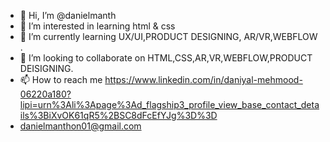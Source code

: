 - 👋 Hi, I’m @danielmanth
- 👀 I’m interested in learning html & css
- 🌱 I’m currently learning UX/UI,PRODUCT DESIGNING, AR/VR,WEBFLOW .
- 💞️ I’m looking to collaborate on HTML,CSS,AR,VR,WEBFLOW,PRODUCT DEISIGNING.
- 📫 How to reach me https://www.linkedin.com/in/daniyal-mehmood-06220a180?lipi=urn%3Ali%3Apage%3Ad_flagship3_profile_view_base_contact_details%3BiXvOK61qR5%2BSC8dFcEfYJg%3D%3D
- danielmanthon01@gmail.com
<!---
danielmanth/danielmanth is a ✨ special ✨ repository because its `README.md` (this file) appears on your GitHub profile.
You can click the Preview link to take a look at your changes.
--->
